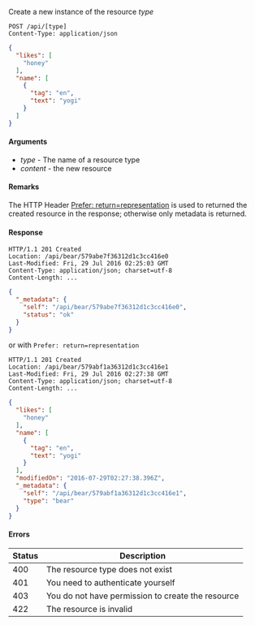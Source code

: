 Create a new instance of the resource *type*

````HTTP
POST /api/[type]
Content-Type: application/json
````

````json
{
  "likes": [
    "honey"
  ],
  "name": [
    {
      "tag": "en",
      "text": "yogi"
    }
  ]
}
````

#### Arguments

- *type* - The name of a resource type
- *content* - the new resource

#### Remarks

The HTTP Header [Prefer: return=representation](https://tools.ietf.org/html/rfc7240) is used to returned the created resource in the response; otherwise only metadata is returned.

#### Response

````HTTP
HTTP/1.1 201 Created
Location: /api/bear/579abe7f36312d1c3cc416e0
Last-Modified: Fri, 29 Jul 2016 02:25:03 GMT
Content-Type: application/json; charset=utf-8
Content-Length: ...
````

````json
{
  "_metadata": {
    "self": "/api/bear/579abe7f36312d1c3cc416e0",
    "status": "ok"
  }
}
````

or with `Prefer: return=representation`

````HTTP
HTTP/1.1 201 Created
Location: /api/bear/579abf1a36312d1c3cc416e1
Last-Modified: Fri, 29 Jul 2016 02:27:38 GMT
Content-Type: application/json; charset=utf-8
Content-Length: ...
````

````json
{
  "likes": [
    "honey"
  ],
  "name": [
    {
      "tag": "en",
      "text": "yogi"
    }
  ],
  "modifiedOn": "2016-07-29T02:27:38.396Z",
  "_metadata": {
    "self": "/api/bear/579abf1a36312d1c3cc416e1",
    "type": "bear"
  }
}
````

#### Errors

Status | Description
------ | -----------
400 | The resource type does not exist
401 | You need to authenticate yourself
403 | You do not have permission to create the resource
422 | The resource is invalid

